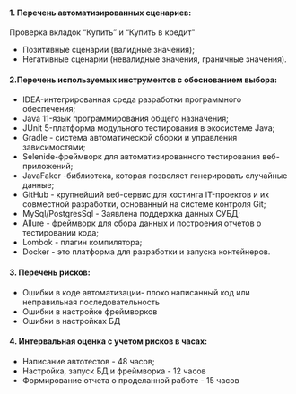 #### 1. Перечень автоматизированных сценариев:
Проверка вкладок “Купить” и “Купить в кредит"
* Позитивные сценарии (валидные значения);
*  Негативные сценарии (невалидные значения, граничные значения).
#### 2.Перечень используемых инструментов с обоснованием выбора:
* IDEA-интегрированная среда разработки программного обеспечения;
* Java 11-язык программирования общего назначения;
* JUnit 5-платформа модульного тестирования в экосистеме Java;
* Gradle - система автоматической сборки и управления зависимостями;
* Selenide-фреймворк для автоматизированного тестирования веб-приложений;
* JavaFaker -библиотека, которая позволяет генерировать случайные данные;
* GitHub - крупнейший веб-сервис для хостинга IT-проектов и их совместной разработки, основанный на системе контроля Git;
* MySql/PostgresSql - Заявлена поддержка данных СУБД;
* Allure - фреймворк для сбора данных и построения отчетов о тестировании кода;
* Lombok - плагин компилятора;
* Docker - это платформа для разработки и запуска контейнеров.
#### 3. Перечень рисков:
*  Ошибки в коде автоматизации- плохо написанный код или неправильная последовательность
*  Ошибки в настройке фреймворков
*  Ошибки в настройках БД
#### 4. Интервальная оценка с учетом рисков в часах:
* Написание автотестов - 48 часов;
* Настройка, запуск БД и фреймворка - 12 часов
* Формирование отчета о проделанной работе - 15 часов





